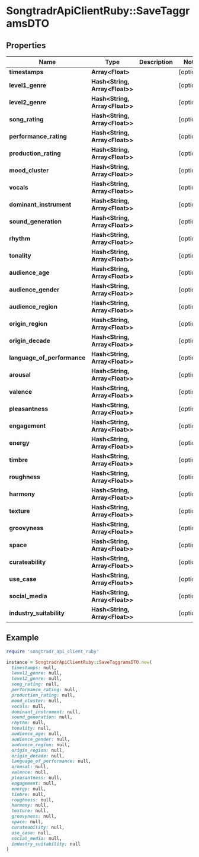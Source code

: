 # SongtradrApiClientRuby::SaveTaggramsDTO

## Properties

| Name | Type | Description | Notes |
| ---- | ---- | ----------- | ----- |
| **timestamps** | **Array&lt;Float&gt;** |  | [optional] |
| **level1_genre** | **Hash&lt;String, Array&lt;Float&gt;&gt;** |  | [optional] |
| **level2_genre** | **Hash&lt;String, Array&lt;Float&gt;&gt;** |  | [optional] |
| **song_rating** | **Hash&lt;String, Array&lt;Float&gt;&gt;** |  | [optional] |
| **performance_rating** | **Hash&lt;String, Array&lt;Float&gt;&gt;** |  | [optional] |
| **production_rating** | **Hash&lt;String, Array&lt;Float&gt;&gt;** |  | [optional] |
| **mood_cluster** | **Hash&lt;String, Array&lt;Float&gt;&gt;** |  | [optional] |
| **vocals** | **Hash&lt;String, Array&lt;Float&gt;&gt;** |  | [optional] |
| **dominant_instrument** | **Hash&lt;String, Array&lt;Float&gt;&gt;** |  | [optional] |
| **sound_generation** | **Hash&lt;String, Array&lt;Float&gt;&gt;** |  | [optional] |
| **rhythm** | **Hash&lt;String, Array&lt;Float&gt;&gt;** |  | [optional] |
| **tonality** | **Hash&lt;String, Array&lt;Float&gt;&gt;** |  | [optional] |
| **audience_age** | **Hash&lt;String, Array&lt;Float&gt;&gt;** |  | [optional] |
| **audience_gender** | **Hash&lt;String, Array&lt;Float&gt;&gt;** |  | [optional] |
| **audience_region** | **Hash&lt;String, Array&lt;Float&gt;&gt;** |  | [optional] |
| **origin_region** | **Hash&lt;String, Array&lt;Float&gt;&gt;** |  | [optional] |
| **origin_decade** | **Hash&lt;String, Array&lt;Float&gt;&gt;** |  | [optional] |
| **language_of_performance** | **Hash&lt;String, Array&lt;Float&gt;&gt;** |  | [optional] |
| **arousal** | **Hash&lt;String, Array&lt;Float&gt;&gt;** |  | [optional] |
| **valence** | **Hash&lt;String, Array&lt;Float&gt;&gt;** |  | [optional] |
| **pleasantness** | **Hash&lt;String, Array&lt;Float&gt;&gt;** |  | [optional] |
| **engagement** | **Hash&lt;String, Array&lt;Float&gt;&gt;** |  | [optional] |
| **energy** | **Hash&lt;String, Array&lt;Float&gt;&gt;** |  | [optional] |
| **timbre** | **Hash&lt;String, Array&lt;Float&gt;&gt;** |  | [optional] |
| **roughness** | **Hash&lt;String, Array&lt;Float&gt;&gt;** |  | [optional] |
| **harmony** | **Hash&lt;String, Array&lt;Float&gt;&gt;** |  | [optional] |
| **texture** | **Hash&lt;String, Array&lt;Float&gt;&gt;** |  | [optional] |
| **groovyness** | **Hash&lt;String, Array&lt;Float&gt;&gt;** |  | [optional] |
| **space** | **Hash&lt;String, Array&lt;Float&gt;&gt;** |  | [optional] |
| **curateability** | **Hash&lt;String, Array&lt;Float&gt;&gt;** |  | [optional] |
| **use_case** | **Hash&lt;String, Array&lt;Float&gt;&gt;** |  | [optional] |
| **social_media** | **Hash&lt;String, Array&lt;Float&gt;&gt;** |  | [optional] |
| **industry_suitability** | **Hash&lt;String, Array&lt;Float&gt;&gt;** |  | [optional] |

## Example

```ruby
require 'songtradr_api_client_ruby'

instance = SongtradrApiClientRuby::SaveTaggramsDTO.new(
  timestamps: null,
  level1_genre: null,
  level2_genre: null,
  song_rating: null,
  performance_rating: null,
  production_rating: null,
  mood_cluster: null,
  vocals: null,
  dominant_instrument: null,
  sound_generation: null,
  rhythm: null,
  tonality: null,
  audience_age: null,
  audience_gender: null,
  audience_region: null,
  origin_region: null,
  origin_decade: null,
  language_of_performance: null,
  arousal: null,
  valence: null,
  pleasantness: null,
  engagement: null,
  energy: null,
  timbre: null,
  roughness: null,
  harmony: null,
  texture: null,
  groovyness: null,
  space: null,
  curateability: null,
  use_case: null,
  social_media: null,
  industry_suitability: null
)
```

